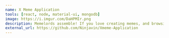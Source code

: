 ```yaml
---
name: X Meme Application
tools: [react, node, material-ui, mongodb]
image: https://i.imgur.com/DaHPMIr.png
description: Memelords assemble! If you love creating memes, and browsing through memes then you should definitely check this out. This application allows you to post memes, and browse through the added memes.
external_url: https://github.com/Ninjavin/Xmeme-Application
---
```

